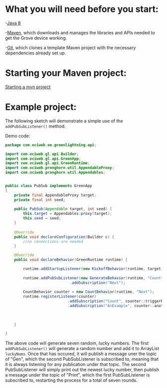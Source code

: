 # What you will need before you start:
-[Java 8](https://docs.oracle.com/javase/8/docs/technotes/guides/install/install_overview.html) 

-[Maven](https://maven.apache.org/install.html), which downloads and manages the libraries and APIs needed to get the Grove device working.

-[Git](https://git-scm.com/), which clones a template Maven project with the necessary dependencies already set up.

# Starting your Maven project: 
[Starting a mvn project](https://github.com/oci-pronghorn/FogLighter/blob/master/README.md)

# Example project:

The following sketch will demonstrate a simple use of the ```addPubSubListener()``` method.

Demo code: 


```java
package com.ociweb.oe.greenlightning.api;

import com.ociweb.gl.api.Builder;
import com.ociweb.gl.api.GreenApp;
import com.ociweb.gl.api.GreenRuntime;
import com.ociweb.pronghorn.util.AppendableProxy;
import com.ociweb.pronghorn.util.Appendables;


public class PubSub implements GreenApp
{
	private final AppendableProxy target;
	private final int seed;
	
	public PubSub(Appendable target, int seed) {
		this.target = Appendables.proxy(target);
		this.seed = seed;
	}
	
    @Override
    public void declareConfiguration(Builder c) {
        //no connections are needed
    }

    @Override
    public void declareBehavior(GreenRuntime runtime) {

    	runtime.addStartupListener(new KickoffBehavior(runtime, target));
    	
    	runtime.addPubSubListener(new GenerateBehavior(runtime, "Count", target, seed))
    	                     .addSubscription("Next");
    	
    	CountBehavior counter = new CountBehavior(runtime, "Next");
		runtime.registerListener(counter)
		           			.addSubscription("Count", counter::triggerNextAndCount)
		           			.addSubscription("AnExample", counter::anotherMessage);
    	
    	
    	
    }
          
}
```


The above code will generate seven random, lucky numbers. The first ```addPubSubListener()``` will generate a random number and add it to ArrayList ```luckyNums```. Once that has occured, it will publish a message uner the topic of "Gen", which the second PubSubListener is subscribed to, meaning that it is always listening for any publication under that topic. The second PubSubListener will simply print out the newest lucky number, then publish a message under the topic of "Print", which the first PubSubListener is subscribed to, restarting the process for a total of seven rounds.
